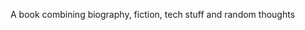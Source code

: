 <!-- title: About Danny's Manual -->

A book combining biography, fiction, tech stuff and random thoughts

